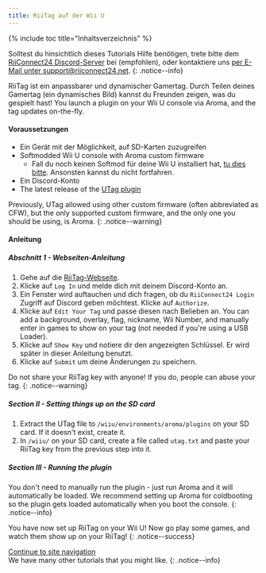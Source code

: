 ```yaml
---
title: RiiTag auf der Wii U
---
```


{% include toc title="Inhaltsverzeichnis" %}

Solltest du hinsichtlich dieses Tutorials Hilfe benötigen, trete bitte dem [RiiConnect24 Discord-Server](https://discord.gg/rc24) bei (empfohlen), oder kontaktiere uns [per E-Mail unter support@riiconnect24.net](mailto:support@riiconnect24.net).
{: .notice--info}

RiiTag ist ein anpassbarer und dynamischer Gamertag. Durch Teilen deines Gamertag (ein dynamisches Bild) kannst du Freunden zeigen, was du gespielt hast! You launch a plugin on your Wii U console via Aroma, and the tag updates on-the-fly.

#### Voraussetzungen

- Ein Gerät mit der Möglichkeit, auf SD-Karten zuzugreifen
- Softmodded Wii U console with Aroma custom firmware
  - Fall du noch keinen Softmod für deine Wii U installiert hat, [tu dies bitte](https://wiiu.hacks.guide). Ansonsten kannst du nicht fortfahren.
- Ein Discord-Konto
- The latest release of the [UTag plugin](https://github.com/RiiConnect24/UTag/releases)

Previously, UTag allowed using other custom firmware (often abbreviated as CFW), but the only supported custom firmware, and the only one you should be using, is Aroma.
{: .notice--warning}

#### Anleitung

##### Abschnitt 1 - Webseiten-Anleitung

1. Gehe auf die [RiiTag-Webseite](https://tag.rc24.xyz/).
2. Klicke auf `Log In` und melde dich mit deinem Discord-Konto an.
3. Ein Fenster wird auftauchen und dich fragen, ob du `RiiConnect24 Login` Zugriff auf Discord geben möchtest. Klicke auf `Authorize`.
4. Klicke auf `Edit Your Tag` und passe diesen nach Belieben an. You can add a background, overlay, flag, nickname, Wii Number, and manually enter in games to show on your tag (not needed if you're using a USB Loader).
5. Klicke auf `Show Key` und notiere dir den angezeigten Schlüssel. Er wird später in dieser Anleitung benutzt.
6. Klicke auf `Submit` um deine Änderungen zu speichern.

Do not share your RiiTag key with anyone! If you do, people can abuse your tag.
{: .notice--warning}

##### Section II - Setting things up on the SD card

1. Extract the UTag file to `/wiiu/environments/aroma/plugins` on your SD card. If it doesn't exist, create it.
2. In `/wiiu/` on your SD card, create a file called `utag.txt` and paste your RiiTag key from the previous step into it.

##### Section III - Running the plugin

You don't need to manually run the plugin - just run Aroma and it will automatically be loaded. We recommend setting up Aroma for coldbooting so the plugin gets loaded automatically when you boot the console.
{: .notice--info}

You have now set up RiiTag on your Wii U! Now go play some games, and watch them show up on your RiiTag!
{: .notice--success}

[Continue to site navigation](site-navigation)<br> We have many other tutorials that you might like.
{: .notice--info}
